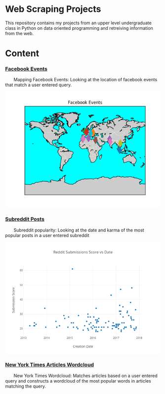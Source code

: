 # Web Scraping Projects
This repository contains my projects from an upper level undergraduate class in Python on data oriented programming and retreiving information from the web.

# Content
### [Facebook Events](https://github.com/adambens/Web_Scraping_Projects/tree/master/Facebook%20Events%20Scraper)
&nbsp;&nbsp;&nbsp;&nbsp;&nbsp;&nbsp; Mapping Facebook Events: Looking at the location of facebook events that match a user entered query. 

<img width="900" alt="img1" src="./Facebook Events Scraper/FB EVENTS1.png">

### [Subreddit Posts](https://github.com/adambens/Web_Scraping_Projects/tree/master/Subreddits)
&nbsp;&nbsp;&nbsp;&nbsp;&nbsp;&nbsp; Subreddit popularity: Looking at the date and karma of the most popular posts in a user entered subreddit 

<img width="900" alt="img1" src="./Subreddits/Reddit Submissions.png">

### [New York Times Articles Wordcloud]()  
&nbsp;&nbsp;&nbsp;&nbsp;&nbsp;&nbsp; 
New York Times Wordcloud: Matches articles based on a user entered query and constructs a wordcloud of the most popular words in articles matching the query.
